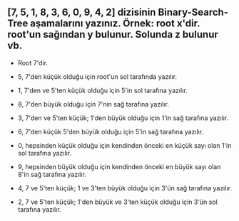 ## [7, 5, 1, 8, 3, 6, 0, 9, 4, 2] dizisinin Binary-Search-Tree aşamalarını yazınız. Örnek: root x'dir. root'un sağından y bulunur. Solunda z bulunur vb.

*   Root 7'dir.

*   5, 7'den küçük olduğu için root'un sol tarafında yazılır.

 *   1, 7'den ve 5'ten küçük olduğu için 5'in sol tarafına yazılır.

  *  8, 7'den büyük olduğu için 7'nin sağ tarafına yazılır.

   * 3, 7'den ve 5'ten küçük; 1'den büyük olduğu için 1'in sağ tarafına yazılır.

  * 6, 7'den küçük 5'den büyük olduğu için 5'in sağ tarafına yazılır.

  *  0, hepsinden küçük olduğu için kendinden önceki en küçük sayı olan 1'in sol tarafına yazılır.

  *  9, hepsinden büyük olduğu için kendinden önceki en büyük sayı olan 8'in sağ tarafına yazılır.

  *  4, 7 ve 5'ten küçük; 1 ve 3'ten büyük olduğu için 3'ün sağ tarafına yazılır.

  *  2, 7 ve 5'ten küçük; 1'den büyük ve 3'ten küçük olduğu için 3'ün sol tarafına yazılır.
